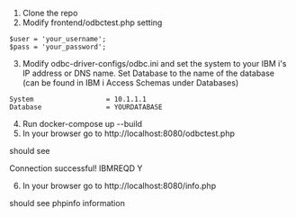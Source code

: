 1. Clone the repo
2. Modify frontend/odbctest.php setting

```
$user = 'your_username';
$pass = 'your_password';
```
3. Modify odbc-driver-configs/odbc.ini and set the system to your IBM i's IP address or DNS name.  Set Database to the name of the database (can be found in IBM i Access Schemas under Databases)

```
System                  = 10.1.1.1
Database                = YOURDATABASE
```

4. Run docker-compose up --build
5. In your browser go to http://localhost:8080/odbctest.php

should see 

Connection successful!
IBMREQD
Y

6. In your browser go to http://localhost:8080/info.php

should see phpinfo information